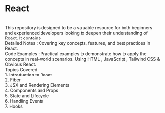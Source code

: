 # React
<br>
This repository is designed to be a valuable resource for both beginners and experienced developers looking to deepen their understanding of React. It contains:
<br>
Detailed Notes : Covering key concepts, features, and best practices in React.
<br>
Code Examples : Practical examples to demonstrate how to apply the concepts in real-world scenarios. Using HTML , JavaScript , Tailwind CSS & Obvious React.
<br>
Topics Covered
<br>
1. Introduction to React
<br>
2. Fiber
<br>
3. JSX and Rendering Elements
<br>
4. Components and Props
<br>
5. State and Lifecycle
<br>
6. Handling Events
<br>
7. Hooks
